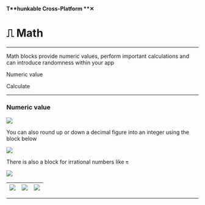 #### T**hunkable Cross-Platform **✕

# ⎍ Math

---

Math blocks provide numeric values, perform important calculations and can introduce randomness within your app

Numeric value

Calculate



---

### Numeric value

![](/assets/blocks-math-✕-fig-2.png)

You can also round up or down a decimal figure into an integer using the block below

![](/assets/blocks-math-✕-fig-1.png)

There is also a block for irrational numbers like `π`

![](/assets/blocks-math-✕-fig-5.png)

| ![](/assets/blocks-math-✕-fig-13.png) | ![](/assets/blocks-math-✕-fig-14.png) | ![](/assets/blocks-math-✕-fig-15.png) |
| :--- | :--- | :--- |


---



